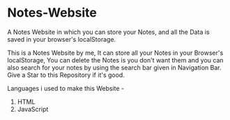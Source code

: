 # Notes-Website
A Notes Website in which you can store your Notes, and all the Data is saved in your browser's localStorage.

This is a Notes Website by me, It can store all your Notes in your Browser's localStorage, You can delete the Notes is you don't want them and you can also search for your notes by using the search bar given in Navigation Bar.
Give a Star to this Repository if it's good.

Languages i used to make this Website -
1. HTML 
2. JavaScript

